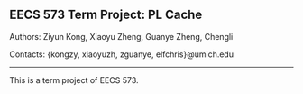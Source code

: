   EECS 573 Term Project: PL Cache
------

Authors: Ziyun Kong, Xiaoyu Zheng, Guanye Zheng, Chengli

Contacts: {kongzy, xiaoyuzh, zguanye, elfchris}@umich.edu

-----------------

This is a term project of EECS 573.

